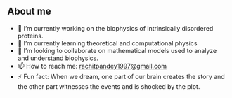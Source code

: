 ## About me


- 🔭 I’m currently working on the biophysics of intrinsically disordered proteins.
- 🌱 I’m currently learning theoretical and computational physics
- 👯 I’m looking to collaborate on mathematical models used to analyze and understand biophysics.
- 📫 How to reach me: rachitpandey1997@gmail.com
- ⚡ Fun fact: When we dream, one part of our brain creates the story and the other part witnesses the events and                 is shocked by the plot.

